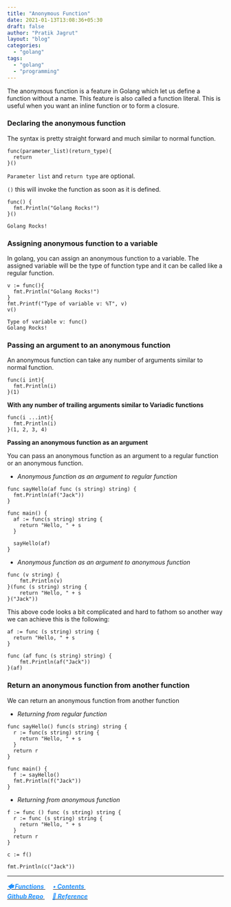 ```yaml
---
title: "Anonymous Function"
date: 2021-01-13T13:08:36+05:30
draft: false
author: "Pratik Jagrut"
layout: "blog"
categories:
  - "golang"
tags:
  - "golang"
  - "programming"
---
```


The anonymous function is a feature in Golang which let us define a function without a name. This feature is also called a function literal. This is useful when you want an inline function or to form a closure.

### Declaring the anonymous function

The syntax is pretty straight forward and much similar to normal function.

```
func(parameter_list)(return_type){
  return
}()
```
`Parameter list` and `return type` are optional.

`()` this will invoke the function as soon as it is defined.

```
func() {
  fmt.Println("Golang Rocks!")
}()
```
```
Golang Rocks!
```
### Assigning anonymous function to a variable

In golang, you can assign an anonymous function to a variable. The assigned variable will be the type of function type and it can be called like a regular function.

```
v := func(){ 
  fmt.Println("Golang Rocks!") 
}
fmt.Printf("Type of variable v: %T", v)
v() 
```
```
Type of variable v: func()
Golang Rocks!
```

### Passing an argument to an anonymous function

An anonymous function can take any number of arguments similar to normal function.

```
func(i int){
  fmt.Println(i)
}(1)
```

**With any number of trailing arguments similar to Variadic functions**

```
func(i ...int){
  fmt.Println(i)
}(1, 2, 3, 4)
```

**Passing an anonymous function as an argument**

You can pass an anonymous function as an argument to a regular function or an anonymous function.

- *Anonymous function as an argument to regular function*

```
func sayHello(af func (s string) string) {
  fmt.Println(af("Jack"))
}

func main() {
  af := func(s string) string {
    return "Hello, " + s
  }

  sayHello(af)
}
```

- *Anonymous function as an argument to anonymous function*

```
func (v string) {
    fmt.Println(v)
}(func (s string) string {
    return "Hello, " + s
}("Jack"))
```

This above code looks a bit complicated and hard to fathom so another way we can achieve this is the following:

```
af := func (s string) string {
  return "Hello, " + s
}

func (af func (s string) string) {
    fmt.Println(af("Jack"))
}(af)
```

### Return an anonymous function from another function

We can return an anonymous function from another function

- *Returning from regular function*

```
func sayHello() func(s string) string {
  r := func(s string) string {
    return "Hello, " + s
  }
  return r
}

func main() {
  f := sayHello()
  fmt.Println(f("Jack"))
}
```

- *Returning from anonymous function*

```
f := func () func (s string) string {
  r := func (s string) string {
    return "Hello, " + s
  }
  return r
}

c := f()

fmt.Println(c("Jack"))
```

<hr>

<a href="/blog/golang/functions">
  <b style="color:DodgerBlue">
    <i>🡄 Functions</i>
  </b>
</a> &emsp;

<a href="/blog/golang/contents">
  <b style="color:DodgerBlue">
    <i>• Contents</i>
  </b>
</a>  &emsp;

<!-- <a href="/blog/golang/">
    <b style="color:DodgerBlue">
        <i> 🡆</i>
    </b>
</a>  &emsp; -->

<br>

<a href="https://github.com/pratikjagrut/go-tutorial" target="_blank">
  <b style="color:DodgerBlue" class="fab fa-github">
    <i>Github Repo</i>
  </b>
</a>  &emsp;

<a href="https://github.com/pratikjagrut/go-tutorial/blob/master/REFERENCE.md" target="_blank">
  <b style="color:DodgerBlue">
    <i>&#128279; Reference</i>
  </b>
</a>